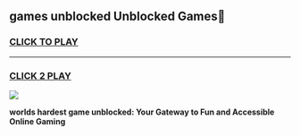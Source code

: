 
## games unblocked Unblocked Games👋
<h3>
<a href="https://premium.freeplayer.one?title=games_unblocked&ref=16F">CLICK TO PLAY</a></h3>
<hr>

<h3>
<a href="https://premium.freeplayer.one?title=games_unblocked&ref=16F">CLICK 2 PLAY</a>
  
</h3>

<a href="https://premium.freeplayer.one?title=games_unblocked&ref=16F/"><img src="https://clearcache.store/games.png"></a>


**worlds hardest game unblocked: Your Gateway to Fun and Accessible Online Gaming**
